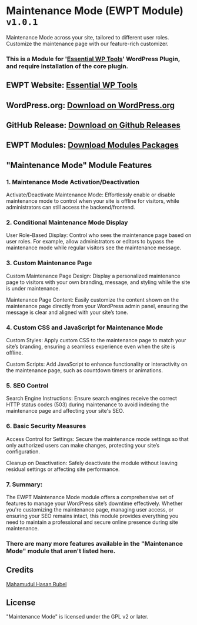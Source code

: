 # Maintenance Mode (EWPT Module) `v1.0.1`

Maintenance Mode across your site, tailored to different user roles. Customize the maintenance page with our feature-rich customizer.

### This is a Module for '[Essential WP Tools](https://wordpress.org/plugins/essential-wp-tools/)' WordPress Plugin, and require installation of the core plugin.

## EWPT Website: **[Essential WP Tools](https://ewpt.ractstudio.com/)**
## WordPress.org: [Download on WordPress.org](https://wordpress.org/plugins/essential-wp-tools/)
## GitHub Release: [Download on Github Releases](https://github.com/RactStudio/essential-wp-tools/releases)
## EWPT Modules: [Download Modules Packages](https://github.com/RactStudio/ewpt-modules/)

## "Maintenance Mode" Module Features

### 1. Maintenance Mode Activation/Deactivation
Activate/Deactivate Maintenance Mode: Effortlessly enable or disable maintenance mode to control when your site is offline for visitors, while administrators can still access the backend/frontend.

### 2. Conditional Maintenance Mode Display
User Role-Based Display: Control who sees the maintenance page based on user roles. For example, allow administrators or editors to bypass the maintenance mode while regular visitors see the maintenance message.

### 3. Custom Maintenance Page
Custom Maintenance Page Design: Display a personalized maintenance page to visitors with your own branding, message, and styling while the site is under maintenance.

Maintenance Page Content: Easily customize the content shown on the maintenance page directly from your WordPress admin panel, ensuring the message is clear and aligned with your site’s tone.

### 4. Custom CSS and JavaScript for Maintenance Mode
Custom Styles: Apply custom CSS to the maintenance page to match your site’s branding, ensuring a seamless experience even when the site is offline.

Custom Scripts: Add JavaScript to enhance functionality or interactivity on the maintenance page, such as countdown timers or animations.

### 5. SEO Control
Search Engine Instructions: Ensure search engines receive the correct HTTP status codes (503) during maintenance to avoid indexing the maintenance page and affecting your site's SEO.

### 6. Basic Security Measures
Access Control for Settings: Secure the maintenance mode settings so that only authorized users can make changes, protecting your site’s configuration.

Cleanup on Deactivation: Safely deactivate the module without leaving residual settings or affecting site performance.

### 7. Summary:
The EWPT Maintenance Mode module offers a comprehensive set of features to manage your WordPress site’s downtime effectively. Whether you're customizing the maintenance page, managing user access, or ensuring your SEO remains intact, this module provides everything you need to maintain a professional and secure online presence during site maintenance.

### There are many more features available in the "Maintenance Mode" module that aren't listed here.


## Credits

[Mahamudul Hasan Rubel](https://mhr.ractstudio.com/)


## License

"Maintenance Mode" is licensed under the GPL v2 or later.

